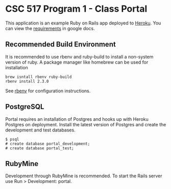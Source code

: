 # CSC 517 Program 1 - Class Portal

This application is an example Ruby on Rails app deployed to [Heroku](https://ewhorton-portal.herokuapp.com).
You can view the [requirements](https://docs.google.com/document/d/1xmeH4MAlUs6QfPoC4J4bsMKYWkawDZrsZDFM7S1G8ag/edit) in google docs.

## Recommended Build Environment
It is recommended to use rbenv and ruby-build to install a non-system version of ruby. A package manager like homebrew can be used for installation
```
brew isntall rbenv ruby-build
rbenv install 2.3.0
```
See [rbenv](https://github.com/rbenv/rbenv#installation) for configuration instructions.

## PostgreSQL
Portal requires an installation of Postgres and hooks up with Heroku Postgres on deployment. Install the latest version of Postgres and create the development and test databases.
```
$ psql
# create database portal_development;
# create database portal_test;
```

## RubyMine
Development through RubyMine is recommended. To start the Rails server use Run > Development: portal.